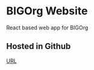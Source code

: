 # BIGOrg Website

React based web app for BIGOrg

## Hosted in Github

[URL](https://jikkujose.github.io/bigorg)
